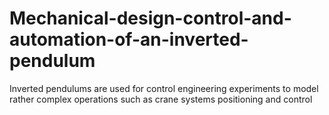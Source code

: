# Mechanical-design-control-and-automation-of-an-inverted-pendulum
Inverted pendulums are used for control engineering experiments to model rather complex operations such as crane systems positioning and control

